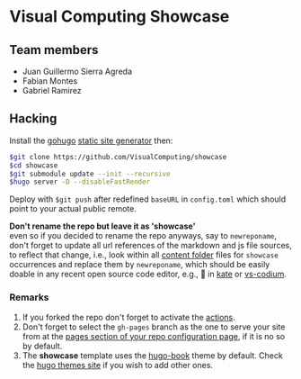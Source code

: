 # Visual Computing Showcase

## Team members

- Juan Guillermo Sierra Agreda
- Fabian Montes
- Gabriel Ramirez

## Hacking

Install the [gohugo](https://gohugo.io/) [static site generator](https://jamstack.org/generators/) then:

```sh
$git clone https://github.com/VisualComputing/showcase
$cd showcase
$git submodule update --init --recursive
$hugo server -D --disableFastRender
```

Deploy with `$git push` after redefined `baseURL` in `config.toml` which should point to your actual public remote.

**Don't rename the repo but leave it as 'showcase'**  
even so if you decided to rename the repo anyways, say to `newreponame`, don't forget to update all url references of the markdown and js file sources, to reflect that change, i.e., look within all [content folder](https://github.com/VisualComputing/showcase/tree/main/content) files for `showcase` occurrences and replace them by `newreponame`, which should be easily doable in any recent open source code editor, e.g., 🔎 in [kate](https://kate-editor.org/) or [vs-codium](https://vscodium.com/).

### Remarks

1. If you forked the repo don't forget to activate the [actions](https://github.com/VisualComputing/showcase/actions).
2. Don't forget to select the `gh-pages` branch as the one to serve your site from at the [pages section of your repo configuration page](https://docs.github.com/en/pages/getting-started-with-github-pages/configuring-a-publishing-source-for-your-github-pages-site), if it is no so by default.
3. The **showcase** template uses the [hugo-book](https://github.com/alex-shpak/hugo-book) theme by default. Check the [hugo themes site](https://themes.gohugo.io/) if you wish to add other ones.